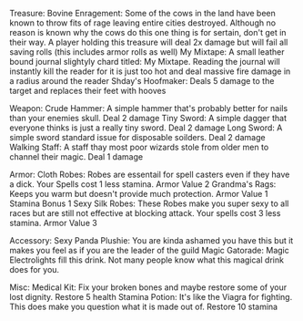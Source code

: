 Treasure:
	Bovine Enragement:
		Some of the cows in the land have been known to throw fits of rage leaving entire cities destroyed. Although no reason is known why the cows do this one thing is for sertain, don't get in their way. A player holding this treasure will deal 2x damage but will fail all saving rolls (this includes armor rolls as well)
	My Mixtape:
		A small leather bound journal slightyly chard titled: My Mixtape. Reading the journal will instantly kill the reader for it is just too hot and deal massive fire damage in a radius around the reader
	Shday's Hoofmaker:
		Deals 5 damage to the target and replaces their feet with hooves


Weapon:
	Crude Hammer:
		A simple hammer that's probably better for nails than your enemies skull. Deal 2 damage
	Tiny Sword:
		A simple dagger that everyone thinks is just a really tiny sword. Deal 2 damage
	Long Sword:
		A simple sword standard issue for disposable soilders. Deal 2 damage
	Walking Staff:
		A staff thay most poor wizards stole from older men to channel their magic. Deal 1 damage

Armor:
	Cloth Robes:
		Robes are essentail for spell casters even if they have a dick. Your Spells cost 1 less stamina. Armor Value 2
	Grandma's Rags:
		Keeps you warm but doesn't provide much protection. Armor Value 1 Stamina Bonus 1
	Sexy Silk Robes:
		These Robes make you super sexy to all races but are still not effective at blocking attack. Your spells cost 3 less stamina. Armor Value 3

Accessory:
	Sexy Panda Plushie:
		You are kinda ashamed you have this but it makes you feel as if you are the leader of the guild
	Magic Gatorade:
		Magic Electrolights fill this drink. Not many people know what this magical drink does for you.


Misc:
	Medical Kit:
		Fix your broken bones and maybe restore some of your lost dignity. Restore 5 health
	Stamina Potion:
		It's like the Viagra for fighting. This does make you question what it is made out of. Restore 10 stamina

